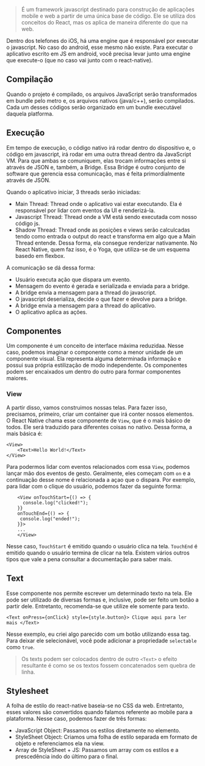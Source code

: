 > É um framework javascript destinado para construção de aplicações mobile e web a partir de uma única base de código. Ele se utiliza dos conceitos do React, mas os aplica de maneira diferente do que na web. 

Dentro dos telefones do iOS, há uma engine que é responsável por executar o javascript. No caso do android, esse mesmo não existe. Para executar o aplicativo escrito em JS em android, você precisa levar junto uma engine que execute-o (que no caso vai junto com o react-native).

## Compilação
Quando o projeto é compilado, os arquivos JavaScript serão transformados em bundle pelo metro e, os arquivos nativos (java/c++), serão compilados. Cada um desses códigos serão organizado em um bundle executável daquela platforma.
## Execução
Em tempo de execução, o código nativo irá rodar dentro do dispositivo e, o código em javascript, irá rodar em uma outra thread dentro da JavaScript VM. Para que ambas se comuniquem, elas trocam informações entre si através de JSON e, também, a Bridge. Essa Bridge é outro conjunto de software que gerencia essa comunicação, mas é feita primordialmente através de JSON.

Quando o aplicativo iniciar, 3 threads serão iniciadas:
- Main Thread: Thread onde o aplicativo vai estar executando. Ela é responsável por lidar com eventos da UI e renderizá-la.
- Javascript Thread: Thread onde a VM está sendo executada com nosso código js.
- Shadow Thread: Thread onde as posições e views serão calculcadas tendo como entrada o output do react e transforma em algo que a Main Thread entende. Dessa forma, ela consegue renderizar nativamente. No React Native, quem faz isso, é o Yoga, que utiliza-se de um esquema basedo em flexbox.

A comunicação se dá dessa forma:
- Usuário executa ação que dispara um evento.
- Mensagem do evento é gerada e serializada e enviada para a bridge.
- A bridge envia a mensagem para a thread do javascript.
- O javascript deserializa, decide o que fazer e devolve para a bridge.
- A bridge envia a mensagem para a thread do aplicativo.
- O aplicativo aplica as ações.

## Componentes
Um componente é um conceito de interface máxima reduzidaa. Nesse caso, podemos imaginar o componente como a menor unidade de um componente visual.  Ela representa alguma determinada informação e possui sua própria estilização de modo independente. Os componentes podem ser encaixados um dentro do outro para formar componentes maiores.
### View
A partir disso, vamos construimos nossas telas. Para fazer isso, precisamos, primeiro, criar um container que irá conter nossos elementos. O React Native chama esse componente de `View`, que é o mais básico de todos. Ele será traduzido para diferentes coisas no nativo. Dessa forma, a  mais básica é:

```
<View>
	<Text>Hello World!</Text>
</View>
```

Para podermos lidar com eventos relacionados com essa `View`, podemos lançar mão dos eventos de gesto. Geralmente, eles começam com `on` e a continuação desse nome é relacionada a açao que o dispara. Por exemplo, para lidar com o clique do usuário, podemos fazer da seguinte forma:

```
    <View onTouchStart={() => {
      console.log("clicked!");
    }}
    onTouchEnd={() => {
     console.log("ended!");
    }}>
    ...
    </View>
```

Nesse  caso, `TouchStart` é emitido quando o usuário clica na tela. `TouchEnd` é emitido quando o usuário termina de clicar na tela. Existem vários outros tipos que vale a pena consultar a documentação para saber mais.
## Text
Esse componente nos permite escrever um determinado texto na tela. Ele pode ser utilizado de diversas formas e, inclusive, pode ser feito um botão a partir dele. Entretanto, recomenda-se que utilize ele somente para texto.

```
<Text onPress={onClick} style={style.button}> Clique aqui para ler mais </Text>
```

Nesse exemplo, eu criei algo parecido com um botão utilizando essa tag. Para deixar ele selecionável, você pode adicionar a propriedade `selectable` como `true`. 

> Os texts podem ser colocados dentro de outro `<Text>` o efeito resultante é como se os textos fossem concatenados sem quebra de linha.

## Stylesheet
A folha de estilo do react-native baseia-se no CSS da web. Entretanto, esses valores são convertidos quando falamos referente ao mobile para a plataforma. Nesse caso, podemos fazer de três formas:
- JavaScript Object: Passamos os estilos diretamente no elemento.
- StyleSheet Object: Criamos uma folha de estilo separada em formato de objeto e referenciamos ela na view.
- Array de StyleSheet + JS: Passamos um array com os estilos e a prescedência indo do último para o final.